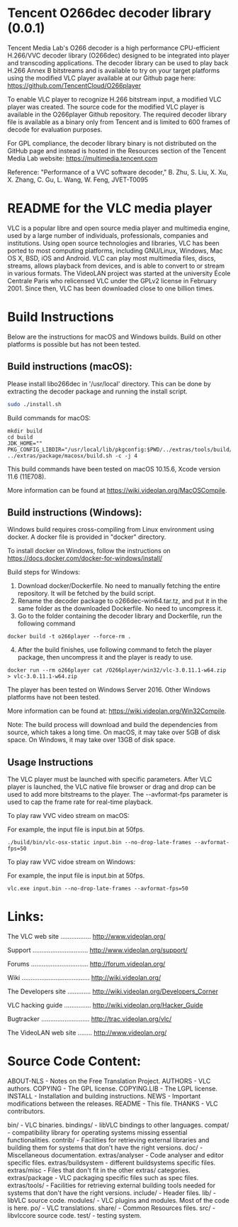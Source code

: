 Tencent O266dec decoder library (0.0.1)
=========================================================================

Tencent Media Lab's O266 decoder is a high performance CPU-efficient
H.266/VVC decoder library (O266dec) designed to be integrated into player and
transcoding applications. The decoder library can be used to play back
H.266 Annex B bitstreams and is available to try on your target
platforms using the modified VLC player available at our Github page
here: https://github.com/TencentCloud/O266player

To enable VLC player to recognize H.266 bitstream input, a modified
VLC player was created.  The source code for the modified VLC player
is available in the O266player Github repository. The required decoder
library file is available as a binary only from Tencent and is limited
to 600 frames of decode for evaluation purposes.

For GPL compliance, the decoder library binary is not distributed on the 
GitHub page and instead is hosted in the Resources section of 
the Tencent Media Lab website:  https://multimedia.tencent.com

Reference:
"Performance of a VVC software decoder," B. Zhu, S. Liu, X. Xu, X. Zhang, C. Gu, L. Wang, W. Feng, JVET-T0095

README for the VLC media player
===============================

VLC is a popular libre and open source media player and multimedia engine,
used by a large number of individuals, professionals, companies and
institutions. Using open source technologies and libraries, VLC has been
ported to most computing platforms, including GNU/Linux, Windows, Mac OS X,
BSD, iOS and Android.
VLC can play most multimedia files, discs, streams, allows playback from
devices, and is able to convert to or stream in various formats.
The VideoLAN project was started at the university École Centrale Paris who
relicensed VLC under the GPLv2 license in February 2001. Since then, VLC has
been downloaded close to one billion times.

Build Instructions
==================

Below are the instructions for macOS and Windows builds. Build on other platforms is possible but has not been tested.

Build instructions (macOS):
---------------------------
Please install libo266dec in '/usr/local' directory. This can be done by extracting the decoder package and running the install script.
```sh
sudo ./install.sh
```

Build commands for macOS:
```
mkdir build
cd build
JDK_HOME="" PKG_CONFIG_LIBDIR="/usr/local/lib/pkgconfig:$PWD/../extras/tools/build/lib/pkgconfig" ../extras/package/macosx/build.sh -c -j 4
```

This build commands have been tested on macOS 10.15.6, Xcode version 11.6 (11E708).

More information can be found at https://wiki.videolan.org/MacOSCompile.

Build instructions (Windows):
-----------------------------
Windows build requires cross-compiling from Linux environment using docker. A docker file is provided in "docker" directory.

To install docker on Windows, follow the instructions on https://docs.docker.com/docker-for-windows/install/

Build steps for Windows:
1. Download docker/Dockerfile. No need to manually fetching the entire repository. It will be fetched by the build script.
2. Rename the decoder package to o266dec-win64.tar.tz, and put it in the same folder as the downloaded Dockerfile. No need to uncompress it.
3. Go to the folder containing the decoder library and Dockerfile, run the following command
```
docker build -t o266player --force-rm .
```
4. After the build finishes, use following command to fetch the player package, then uncompress it and the player is ready to use.
```
docker run --rm o266player cat /O266player/win32/vlc-3.0.11.1-w64.zip > vlc-3.0.11.1-w64.zip
```

The player has been tested on Windows Server 2016. Other Windows platforms have not been tested.

More information can be found at: https://wiki.videolan.org/Win32Compile.


Note:
The build process will download and build the dependencies from source, which takes a long time. On macOS, it may take over 5GB of disk space. On Windows, it may take over 13GB of disk space.

Usage Instructions
------------------

The VLC player must be launched with specific parameters. After VLC player is launched, the VLC native file browser or drag and drop can be used to add more bitstreams to the player.
The --avformat-fps parameter is used to cap the frame rate for real-time playback.

To play raw VVC video stream on macOS:

For example, the input file is input.bin at 50fps.
```
./build/bin/vlc-osx-static input.bin --no-drop-late-frames --avformat-fps=50
```

To play raw VVC vidoe stream on Windows:

For example, the input file is input.bin at 50fps.
```
vlc.exe input.bin --no-drop-late-frames --avformat-fps=50
```

Links:
======

The VLC web site ................. http://www.videolan.org/

Support ............................... http://www.videolan.org/support/

Forums ................................ http://forum.videolan.org/

Wiki ...................................... http://wiki.videolan.org/

The Developers site ............. http://wiki.videolan.org/Developers_Corner

VLC hacking guide ............... http://wiki.videolan.org/Hacker_Guide

Bugtracker ........................... http://trac.videolan.org/vlc/

The VideoLAN web site ........ http://www.videolan.org/


Source Code Content:
===================
ABOUT-NLS          - Notes on the Free Translation Project.
AUTHORS            - VLC authors.
COPYING            - The GPL license.
COPYING.LIB        - The LGPL license.
INSTALL            - Installation and building instructions.
NEWS               - Important modifications between the releases.
README             - This file.
THANKS             - VLC contributors.

bin/               - VLC binaries.
bindings/          - libVLC bindings to other languages.
compat/            - compatibility library for operating systems missing
                     essential functionalities.
contrib/           - Facilities for retrieving external libraries and building
                     them for systems that don't have the right versions.
doc/               - Miscellaneous documentation.
extras/analyser    - Code analyser and editor specific files.
extras/buildsystem - different buildsystems specific files.
extras/misc        - Files that don't fit in the other extras/ categories.
extras/package     - VLC packaging specific files such as spec files.
extras/tools/      - Facilities for retrieving external building tools needed
                     for systems that don't have the right versions.
include/           - Header files.
lib/               - libVLC source code.
modules/           - VLC plugins and modules. Most of the code is here.
po/                - VLC translations.
share/             - Common Resources files.
src/               - libvlccore source code.
test/              - testing system.
